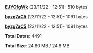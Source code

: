 [**EJYGfgWk**](/data/EJYGfgWk.txt) (23/11/22 - 12:51)- 510 bytes

[**byzg7aC5**](/data/byzg7aC5.txt) (23/11/22 - 12:51)- 1091 bytes

[**byzg7aC5**](/data/byzg7aC5.txt) (23/11/22 - 12:51)- 1091 bytes

**Total Datas**: 4491

**Total Size**: 24.80 MB / 24.8 MB